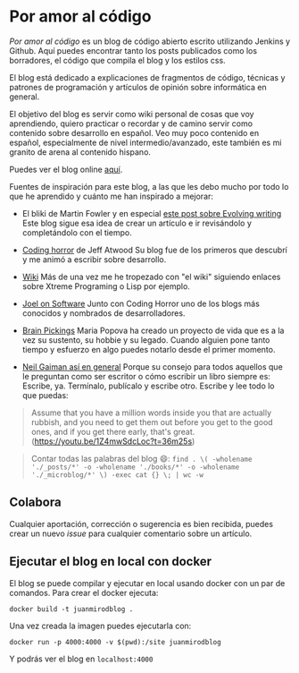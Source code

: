 # Por amor al código

*Por amor al código* es un blog de código abierto escrito utilizando Jenkins y Github. Aquí puedes encontrar tanto los posts publicados como los borradores, el código que compila el blog y los estilos css.

El blog está dedicado a explicaciones de fragmentos de código, técnicas y patrones de programación y artículos de opinión sobre informática en general.

El objetivo del blog es servir como wiki personal de cosas que voy aprendiendo, quiero practicar o recordar y de camino servir como contenido sobre desarrollo en español. Veo muy poco contenido en español, especialmente de nivel intermedio/avanzado, este también es mi granito de arena al contenido hispano.

Puedes ver el blog online [aquí](http://juanmirod.github.io/).

Fuentes de inspiración para este blog, a las que les debo mucho por todo lo que he aprendido y cuánto me han inspirado a mejorar:

- El bliki de Martin Fowler y en especial [este post sobre Evolving writing](https://www.martinfowler.com/bliki/EvolvingPublication.html) Este blog sigue esa idea de crear un artículo e ir revisándolo y completándolo con el tiempo.

- [Coding horror](https://blog.codinghorror.com/) de Jeff Atwood Su blog fue de los primeros que descubrí y me animó a escribir sobre desarrollo.

- [Wiki](http://wiki.c2.com/) Más de una vez me he tropezado con "el wiki" siguiendo enlaces sobre Xtreme Programing o Lisp por ejemplo.

- [Joel on Software](https://www.joelonsoftware.com/) Junto con Coding Horror uno de los blogs más conocidos y nombrados de desarrolladores.

- [Brain Pickings](https://www.brainpickings.org/) Maria Popova ha creado un proyecto de vida que es a la vez su sustento, su hobbie y su legado. Cuando alguien pone tanto tiempo y esfuerzo en algo puedes notarlo desde el primer momento. 

- [Neil Gaiman así en general](http://journal.neilgaiman.com/) Porque su consejo para todos aquellos que le preguntan como ser escritor o cómo escribir un libro siempre es: Escribe, ya. Termínalo, publícalo y escribe otro. Escribe y lee todo lo que puedas:

> Assume that you have a million words inside you that are actually rubbish, and you need to get them out before you get to the good ones, and if you get there early, that's great. (https://youtu.be/1Z4mwSdcLoc?t=36m25s)


> Contar todas las palabras del blog :smile:: 
> `find . \( -wholename './_posts/*' -o -wholename './books/*' -o -wholename './_microblog/*' \) -exec cat {} \; | wc -w` 


## Colabora

Cualquier aportación, corrección o sugerencia es bien recibida, puedes crear un nuevo *issue* para cualquier comentario sobre un artículo.

## Ejecutar el blog en local con docker

El blog se puede compilar y ejecutar en local usando docker con un par de comandos. Para crear el docker ejecuta:

```
docker build -t juanmirodblog .
```

Una vez creada la imagen puedes ejecutarla con:

```
docker run -p 4000:4000 -v $(pwd):/site juanmirodblog
```

Y podrás ver el blog en `localhost:4000`